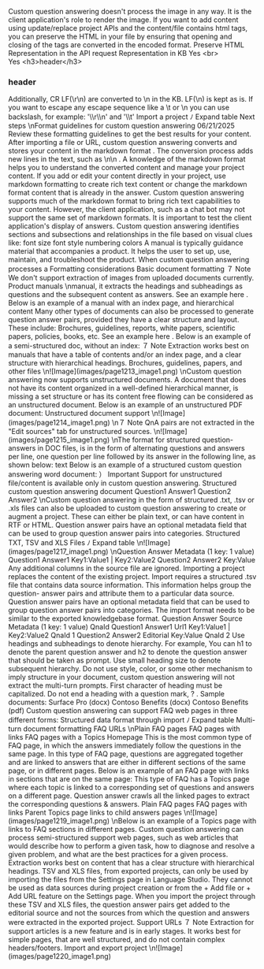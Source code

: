 Custom question answering doesn't process the image in any way. It is the client
application's role to render the image.
If you want to add content using update/replace project APIs and the content/file contains
html tags, you can preserve the HTML in your file by ensuring that opening and closing of the
tags are converted in the encoded format.
Preserve HTML
Representation in the API request
Representation in KB
Yes
&lt;br&gt;
<br>
Yes
&lt;h3&gt;header&lt;/h3&gt;
<h3>header</h3>
Additionally, CR LF(\r\n)  are converted to \n  in the KB. LF(\n)  is kept as is. If you want to
escape any escape sequence like a \t or \n you can use backslash, for example: '\\r\\n' and '\\t'
Import a project
ﾉ
Expand table
Next steps
\nFormat guidelines for custom question
answering
06/21/2025
Review these formatting guidelines to get the best results for your content.
After importing a file or URL, custom question answering converts and stores your content in
the markdown format
. The conversion process adds new lines in the text, such as \n\n . A
knowledge of the markdown format helps you to understand the converted content and
manage your project content.
If you add or edit your content directly in your project, use markdown formatting to create
rich text content or change the markdown format content that is already in the answer. Custom
question answering supports much of the markdown format to bring rich text capabilities to
your content. However, the client application, such as a chat bot may not support the same set
of markdown formats. It is important to test the client application's display of answers.
Custom question answering identifies sections and subsections and relationships in the file
based on visual clues like:
font size
font style
numbering
colors
A manual is typically guidance material that accompanies a product. It helps the user to set up,
use, maintain, and troubleshoot the product. When custom question answering processes a
Formatting considerations
Basic document formatting
７ Note
We don't support extraction of images from uploaded documents currently.
Product manuals
\nmanual, it extracts the headings and subheadings as questions and the subsequent content as
answers. See an example here
.
Below is an example of a manual with an index page, and hierarchical content
Many other types of documents can also be processed to generate question answer pairs,
provided they have a clear structure and layout. These include: Brochures, guidelines, reports,
white papers, scientific papers, policies, books, etc. See an example here
.
Below is an example of a semi-structured doc, without an index:
７ Note
Extraction works best on manuals that have a table of contents and/or an index page, and
a clear structure with hierarchical headings.
Brochures, guidelines, papers, and other files
\n![Image](images/page1213_image1.png)
\nCustom question answering now supports unstructured documents. A document that does not
have its content organized in a well-defined hierarchical manner, is missing a set structure or
has its content free flowing can be considered as an unstructured document.
Below is an example of an unstructured PDF document:
Unstructured document support
\n![Image](images/page1214_image1.png)
\n７ Note
QnA pairs are not extracted in the "Edit sources" tab for unstructured sources.
\n![Image](images/page1215_image1.png)
\nThe format for structured question-answers in DOC files, is in the form of alternating questions
and answers per line, one question per line followed by its answer in the following line, as
shown below:
text
Below is an example of a structured custom question answering word document:
） Important
Support for unstructured file/content is available only in custom question answering.
Structured custom question answering document
Question1
Answer1
Question2
Answer2
\nCustom question answering in the form of structured .txt, .tsv or .xls files can also be uploaded
to custom question answering to create or augment a project. These can either be plain text, or
can have content in RTF or HTML. Question answer pairs have an optional metadata field that
can be used to group question answer pairs into categories.
Structured TXT, TSV and XLS Files
ﾉ
Expand table
\n![Image](images/page1217_image1.png)
\nQuestion
Answer
Metadata (1 key: 1 value)
Question1
Answer1
Key1:Value1 | Key2:Value2
Question2
Answer2
Key:Value
Any additional columns in the source file are ignored.
Importing a project replaces the content of the existing project. Import requires a structured
.tsv file that contains data source information. This information helps group the question-
answer pairs and attribute them to a particular data source. Question answer pairs have an
optional metadata field that can be used to group question answer pairs into categories. The
import format needs to be similar to the exported knowledgebase format.
Question
Answer
Source
Metadata (1 key: 1 value)
QnaId
Question1
Answer1
Url1
Key1:Value1 | Key2:Value2
QnaId 1
Question2
Answer2
Editorial
Key:Value
QnaId 2
Use headings and subheadings to denote hierarchy. For example, You can h1 to denote
the parent question answer and h2 to denote the question answer that should be taken
as prompt. Use small heading size to denote subsequent hierarchy. Do not use style,
color, or some other mechanism to imply structure in your document, custom question
answering will not extract the multi-turn prompts.
First character of heading must be capitalized.
Do not end a heading with a question mark, ? .
Sample documents:
Surface Pro (docx)
Contoso Benefits (docx)
Contoso Benefits (pdf)
Custom question answering can support FAQ web pages in three different forms:
Structured data format through import
ﾉ
Expand table
Multi-turn document formatting
FAQ URLs
\nPlain FAQ pages
FAQ pages with links
FAQ pages with a Topics Homepage
This is the most common type of FAQ page, in which the answers immediately follow the
questions in the same page.
In this type of FAQ page, questions are aggregated together and are linked to answers that are
either in different sections of the same page, or in different pages.
Below is an example of an FAQ page with links in sections that are on the same page:
This type of FAQ has a Topics page where each topic is linked to a corresponding set of
questions and answers on a different page. Question answer crawls all the linked pages to
extract the corresponding questions & answers.
Plain FAQ pages
FAQ pages with links
Parent Topics page links to child answers pages
\n![Image](images/page1219_image1.png)
\nBelow is an example of a Topics page with links to FAQ sections in different pages.
Custom question answering can process semi-structured support web pages, such as web
articles that would describe how to perform a given task, how to diagnose and resolve a given
problem, and what are the best practices for a given process. Extraction works best on content
that has a clear structure with hierarchical headings.
TSV and XLS files, from exported projects, can only be used by importing the files from the
Settings page in Language Studio. They cannot be used as data sources during project creation
or from the + Add file or + Add URL feature on the Settings page.
When you import the project through these TSV and XLS files, the question answer pairs get
added to the editorial source and not the sources from which the question and answers were
extracted in the exported project.
Support URLs
７ Note
Extraction for support articles is a new feature and is in early stages. It works best for
simple pages, that are well structured, and do not contain complex headers/footers.
Import and export project
\n![Image](images/page1220_image1.png)